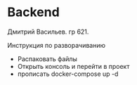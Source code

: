 # Backend
 
Дмитрий Васильев. гр 621.

Инструкция по разворачиванию
* Распаковать файлы
* Открыть консоль и перейти в проект
* прописать docker-compose up -d 
